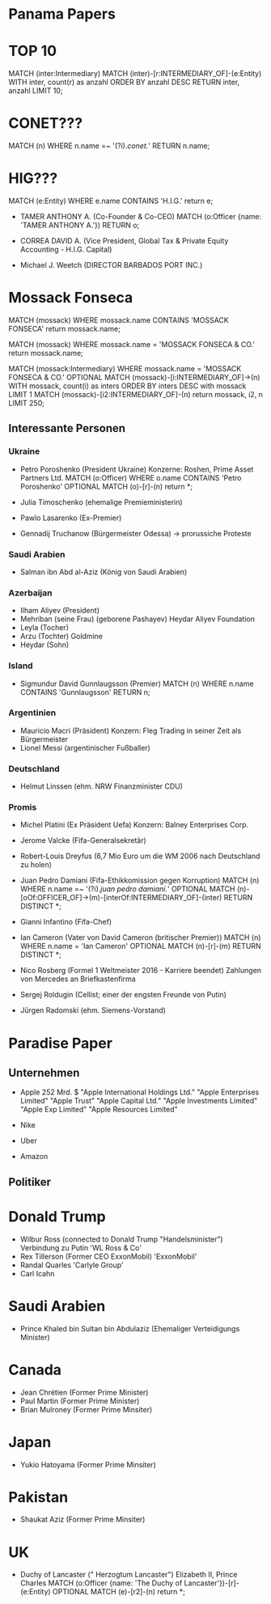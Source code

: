 # Panama Papers

# TOP 10
MATCH (inter:Intermediary)
MATCH (inter)-[r:INTERMEDIARY_OF]-(e:Entity)
WITH inter, count(r) as anzahl
ORDER BY anzahl DESC
RETURN inter, anzahl LIMIT 10;

# CONET???
MATCH (n)
WHERE n.name =~ '(?i).*conet.*'
RETURN n.name;

# HIG???
MATCH (e:Entity)
WHERE e.name CONTAINS 'H.I.G.'
return e;

- TAMER ANTHONY A. (Co-Founder & Co-CEO)
MATCH (o:Officer {name: 'TAMER ANTHONY A.'})
RETURN o;
- CORREA DAVID A. (‎Vice President, Global Tax & Private Equity Accounting - ‎H.I.G. Capital)

- Michael J. Weetch (DIRECTOR BARBADOS PORT INC.)



# Mossack Fonseca

MATCH (mossack) 
WHERE mossack.name CONTAINS 'MOSSACK FONSECA' 
return mossack.name;

MATCH (mossack) 
WHERE mossack.name = 'MOSSACK FONSECA & CO.' 
return mossack.name;

MATCH (mossack:Intermediary) 
WHERE mossack.name = 'MOSSACK FONSECA & CO.'
OPTIONAL MATCH (mossack)-[i:INTERMEDIARY_OF]->(n)
WITH mossack, count(i) as inters
ORDER BY inters DESC
with mossack LIMIT 1
MATCH (mossack)-[i2:INTERMEDIARY_OF]-(n)
return mossack, i2, n LIMIT 250;

## Interessante Personen
### Ukraine
- Petro Poroshenko (President Ukraine) Konzerne: Roshen, Prime Asset Partners Ltd.
MATCH (o:Officer)
WHERE o.name CONTAINS 'Petro Poroshenko'
OPTIONAL MATCH (o)-[r]-(n)
return *;


- Julia Timoschenko (ehemalige Premieministerin)
- Pawlo Lasarenko (Ex-Premier)
- Gennadij Truchanow (Bürgermeister Odessa) -> prorussiche Proteste

### Saudi Arabien
- Salman ibn Abd al-Aziz (König von Saudi Arabien)

### Azerbaijan
- Ilham Aliyev (President)
- Mehriban (seine Frau) (geborene Pashayev) Heydar Aliyev Foundation
- Leyla (Tocher)
- Arzu (Tochter) Goldmine
- Heydar (Sohn) 

### Island
- Sigmundur David Gunnlaugsson (Premier)
MATCH (n)
WHERE n.name CONTAINS 'Gunnlaugsson'
RETURN n;

### Argentinien
- Mauricio Macri (Präsident) Konzern: Fleg Trading in seiner Zeit als Bürgermeister
- Lionel Messi (argentinischer Fußballer)

### Deutschland
- Helmut Linssen (ehm. NRW Finanzminister CDU)

### Promis
- Michel Platini (Ex Präsident Uefa) Konzern: Balney Enterprises Corp.
- Jerome Valcke (Fifa-Generalsekretär) 
- Robert-Louis Dreyfus (6,7 Mio Euro um die WM 2006 nach Deutschland zu holen)
- Juan Pedro Damiani (Fifa-Ethikkomission gegen Korruption)
MATCH (n)
WHERE n.name =~ '(?i).*juan pedro damiani.*'
OPTIONAL MATCH (n)-[oOf:OFFICER_OF]->(m)-[interOf:INTERMEDIARY_OF]-(inter)
RETURN DISTINCT *;


- Gianni Infantino (Fifa-Chef)

- Ian Cameron (Vater von David Cameron (britischer Premier))
MATCH (n)
WHERE n.name = 'Ian Cameron'
OPTIONAL MATCH (n)-[r]-(m)
RETURN DISTINCT *;

- Nico Rosberg (Formel 1 Weltmeister 2016 - Karriere beendet) Zahlungen von Mercedes an Briefkastenfirma
- Sergej Roldugin (Cellist; einer der engsten Freunde von Putin)
- Jürgen Radomski (ehm. Siemens-Vorstand)


# Paradise Paper

## Unternehmen
- Apple 252 Mrd. $
"Apple International Holdings Ltd."
"Apple Enterprises Limited"
"Apple Trust"
"Apple Capital Ltd."
"Apple Investments Limited"
"Apple Exp Limited"
"Apple Resources Limited"

- Nike
- Uber
- Amazon

## Politiker

# Donald Trump
- Wilbur Ross (connected to Donald Trump "Handelsminister") Verbindung zu Putin 'WL Ross & Co'
- Rex Tillerson (Former CEO ExxonMobil) 'ExxonMobil'
- Randal Quarles 'Carlyle Group'
- Carl Icahn


# Saudi Arabien
- Prince Khaled bin Sultan bin Abdulaziz (Ehemaliger Verteidigungs Minister)

# Canada
- Jean Chrétien (Former Prime Minister)
- Paul Martin (Former Prime Minister)
- Brian Mulroney (Former Prime Minsiter)

# Japan
- Yukio Hatoyama (Former Prime Minsiter)

# Pakistan
- Shaukat Aziz (Former Prime Minsiter)

# UK
- Duchy of Lancaster (" Herzogtum Lancaster") Elizabeth II, Prince Charles 
MATCH (o:Officer {name: 'The Duchy of Lancaster'})-[r]-(e:Entity)
OPTIONAL MATCH (e)-[r2]-(n)
return *;





